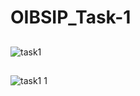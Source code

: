 # OIBSIP_Task-1
##
![task1](https://user-images.githubusercontent.com/123752642/228032210-c2ea45dd-1f38-4e88-a735-bf4cc0d4f80a.png)
##
![task1 1](https://user-images.githubusercontent.com/123752642/228032362-82d5b310-f748-4f80-9ee1-8e5aa8fd6c98.png)
